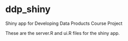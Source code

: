 # ddp_shiny
Shiny app for Developing Data Products Course Project

These are the server.R and ui.R files for the shiny app.
